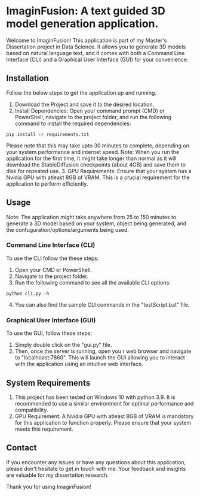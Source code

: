 # ImaginFusion: A text guided 3D model generation application.

Welcome to ImaginFusion! This application is part of my Master's Dissertation project in Data Science. It allows you to generate 3D models based on natural language text, and it comes with both a Command Line Interface (CLI) and a Graphical User Interface (GUI) for your convenience.

## Installation

Follow the below steps to get the application up and running.

1. Download the Project and save it to the desired location.
2. Install Dependencies: Open your command prompt (CMD) or PowerShell, navigate to the project folder, and run the following command to install the required dependencies:
```
pip install -r requirements.txt
```
Please note that this may take upto 30 minutes to complete, depending on your system performance and internet speed.
Note: When you run the application for the first time, it might take longer than normal as it will download the StableDiffusion checkpoints (about 4GB) and save them to disk for repeated use.
3. GPU Requirements: Ensure that your system has a Nvidia GPU with atleast 8GB of VRAM. This is a crucial requirement for the application to perform efficiently.

## Usage

Note: The application might take anywhere from 25 to 150 minutes to generate a 3D model based on your system, object being generated, and the confuguration/options/arguments being used.

### Command Line Interface (CLI)

To use the CLI follow the these steps:
1. Open your CMD or PowerShell.
2. Navigate to the project folder.
3. Run the following command to see all the available CLI options:
```
python cli.py -h
```
4. You can also find the sample CLI commands in the "testScript.bat" file.

### Graphical User Interface (GUI)
To use the GUI, follow these steps:
1. Simply double click on the "gui.py" file.
2. Then, once the server is running, open you r web browser and navigate to "localhoast:7860". This will launch the GUI allowing you to interact with the application using an intuitive web interface.

## System Requirements

1. This project has been tested on Windows 10 with python 3.9. It is recommended to use a similar environment for optimal performance and compatibility.
2. GPU Requirement: A Nvidia GPU with atleast 8GB of VRAM is mandatory for this application to function properly. Please ensure that your system meets this requirement.

## Contact
If you encounter any issues or have any questions about this application, please don't hesitate to get in touch with me. Your feedback and insights are valuable for my dissertation research.

Thank you for using ImaginFusion!